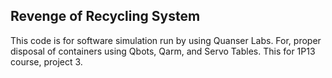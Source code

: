 ## Revenge of Recycling System

This code is for software simulation run by using Quanser Labs. For, proper disposal of containers using Qbots, Qarm, and Servo Tables. This for 1P13 course, project 3.
